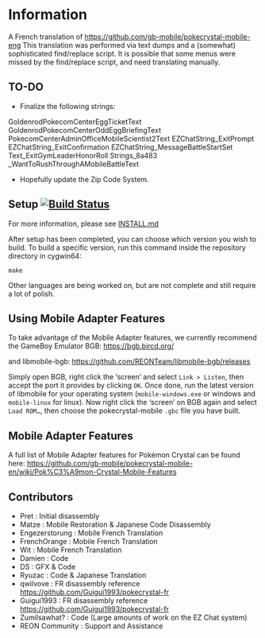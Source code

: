 # Information
A French translation of https://github.com/gb-mobile/pokecrystal-mobile-eng
This translation was performed via text dumps and a (somewhat) sophisticated find/replace script.
It is possible that some menus were missed by the find/replace script, and need translating manually.


## TO-DO

- Finalize the following strings:

GoldenrodPokecomCenterEggTicketText
GoldenrodPokecomCenterOddEggBriefingText
PokecomCenterAdminOfficeMobileScientist2Text
EZChatString_ExitPrompt
EZChatString_ExitConfirmation
EZChatString_MessageBattleStartSet
Text_ExitGymLeaderHonorRoll
Strings_8a483
_WantToRushThroughAMobileBattleText

- Hopefully update the Zip Code System.

## Setup [![Build Status][ci-badge]][ci]

For more information, please see [INSTALL.md](INSTALL.md)

After setup has been completed, you can choose which version you wish to build.
To build a specific version, run this command inside the repository directory in cygwin64:

`make`


Other languages are being worked on, but are not complete and still require a lot of polish.

## Using Mobile Adapter Features

To take advantage of the Mobile Adapter features, we currently recommend the GameBoy Emulator BGB:
https://bgb.bircd.org/

and libmobile-bgb:
https://github.com/REONTeam/libmobile-bgb/releases

Simply open BGB, right click the ‘screen’ and select `Link > Listen`, then accept the port it provides by clicking `OK`.
Once done, run the latest version of libmobile for your operating system (`mobile-windows.exe` or windows and `mobile-linux` for linux).
Now right click the ‘screen’ on BGB again and select `Load ROM…`, then choose the pokecrystal-mobile `.gbc` file you have built.

## Mobile Adapter Features

A full list of Mobile Adapter features for Pokémon Crystal can be found here:
https://github.com/gb-mobile/pokecrystal-mobile-en/wiki/Pok%C3%A9mon-Crystal-Mobile-Features

## Contributors

- Pret           : Initial disassembly
- Matze          : Mobile Restoration & Japanese Code Disassembly
- Engezerstorung : Mobile French Translation
- FrenchOrange   : Mobile French Translation
- Wit            : Mobile French Translation
- Damien         : Code
- DS             : GFX & Code
- Ryuzac         : Code & Japanese Translation
- qwilvove       : FR disassembly reference https://github.com/Guigui1993/pokecrystal-fr
- Guigui1993     : FR disassembly reference https://github.com/Guigui1993/pokecrystal-fr
- Zumilsawhat?   : Code (Large amounts of work on the EZ Chat system)
- REON Community : Support and Assistance

[ci]: https://github.com/pret/pokecrystal/actions
[ci-badge]: https://github.com/pret/pokecrystal/actions/workflows/main.yml/badge.svg
